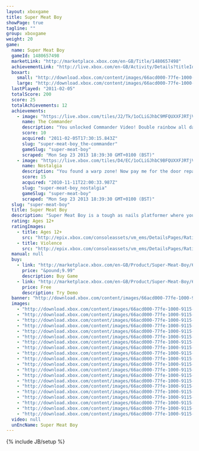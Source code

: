 ```yaml
---
layout: xboxgame
title: Super Meat Boy
showPage: true
tagline: ""
group: xboxgame
weight: 20
game: 
  name: Super Meat Boy
  gameId: 1480657498
  marketLink: "http://marketplace.xbox.com/en-GB/Title/1480657498"
  achievementLink: "http://live.xbox.com/en-GB/Activity/Details?titleId=1480657498"
  boxart: 
    small: "http://download.xbox.com/content/images/66acd000-77fe-1000-9115-d80258410a5a/1033/boxartsm.jpg"
    large: "http://download.xbox.com/content/images/66acd000-77fe-1000-9115-d80258410a5a/1033/boxartlg.jpg"
  lastPlayed: "2011-02-05"
  totalScore: 200
  score: 25
  totalAchievements: 12
  achievements: 
    - image: "https://live.xbox.com/tiles/J2/Tk/1oCLiGJhbC9MFQUXXFJRTjVhL2FjaC8wLzgAAAAA5+fn+ctkPA==.jpg"
      name: The Commander
      description: "You unlocked Commander Video! Double rainbow all da way!"
      score: 10
      acquired: "2011-02-05T17:30:15.843Z"
      slug: "super-meat-boy_the-commander"
      gameSlug: "super-meat-boy"
      scraped: "Mon Sep 23 2013 18:39:30 GMT+0100 (BST)"
    - image: "https://live.xbox.com/tiles/D4/EC/1oCLiGJhbC9BFQUXXFJRTjVhL2FjaC8wLzUAAAAA5+fn+S2BFA==.jpg"
      name: Nostalgia
      description: "You found a warp zone! Now pay me for the door repair!"
      score: 15
      acquired: "2010-11-11T22:00:33.987Z"
      slug: "super-meat-boy_nostalgia"
      gameSlug: "super-meat-boy"
      scraped: "Mon Sep 23 2013 18:39:30 GMT+0100 (BST)"
  slug: "super-meat-boy"
  title: Super Meat Boy
  description: "Super Meat Boy is a tough as nails platformer where you play as an animated cube of meat who&apos;s trying to save his girlfriend (who happens to be made of bandages) from an evil fetus in a jar wearing a tux.    Our meaty hero will leap from walls, over seas of buzz saws, through crumbling caves and pools of old needles. Sacrificing his own well being to save his damsel in distress. Super Meat Boy brings the old school difficulty of classic retro titles we all know and love and stream lines them down to the essential no bull straight forward twitch reflex platforming.    Ramping up in difficulty from hard to soul crushing SMB will drag Meat boy though haunted hospitals, salt factories and even hell itself. And if 300+ single player levels weren&apos;t enough SMB also throws in epic boss fights, tons of unlock able secrets, warp zones and hidden characters."
  rating: Ages 12+
  ratingImages: 
    - title: Ages 12+
      src: "http://epix.xbox.com/consoleassets/vm_ems/DetailsPages/RatingSystemID/14/default/Values/14003.png"
    - title: Violence
      src: "http://epix.xbox.com/consoleassets/vm_ems/DetailsPages/RatingSystemID/14/default/Descriptors/14005.png"
  manual: null
  buy: 
    - link: "http://marketplace.xbox.com/en-GB/Product/Super-Meat-Boy/66acd000-77fe-1000-9115-d80258410a5a?purchase=1&amp;DownloadType=Game"
      price: "&pound;9.99"
      description: Buy Game
    - link: "http://marketplace.xbox.com/en-GB/Product/Super-Meat-Boy/66acd000-77fe-1000-9115-d80258410a5a?purchase=1&amp;DownloadType=GameDemo"
      price: Free
      description: Try Demo
  banner: "http://download.xbox.com/content/images/66acd000-77fe-1000-9115-d80258410a5a/1033/banner.png"
  images: 
    - "http://download.xbox.com/content/images/66acd000-77fe-1000-9115-d80258410a5a/1033/screenlg1.jpg"
    - "http://download.xbox.com/content/images/66acd000-77fe-1000-9115-d80258410a5a/1033/screenlg2.jpg"
    - "http://download.xbox.com/content/images/66acd000-77fe-1000-9115-d80258410a5a/1033/screenlg3.jpg"
    - "http://download.xbox.com/content/images/66acd000-77fe-1000-9115-d80258410a5a/1033/screenlg4.jpg"
    - "http://download.xbox.com/content/images/66acd000-77fe-1000-9115-d80258410a5a/1033/screenlg5.jpg"
    - "http://download.xbox.com/content/images/66acd000-77fe-1000-9115-d80258410a5a/1033/screenlg6.jpg"
    - "http://download.xbox.com/content/images/66acd000-77fe-1000-9115-d80258410a5a/1033/screenlg7.jpg"
    - "http://download.xbox.com/content/images/66acd000-77fe-1000-9115-d80258410a5a/1033/screenlg8.jpg"
    - "http://download.xbox.com/content/images/66acd000-77fe-1000-9115-d80258410a5a/1033/screenlg9.jpg"
    - "http://download.xbox.com/content/images/66acd000-77fe-1000-9115-d80258410a5a/1033/screenlg10.jpg"
    - "http://download.xbox.com/content/images/66acd000-77fe-1000-9115-d80258410a5a/1033/screenlg11.jpg"
    - "http://download.xbox.com/content/images/66acd000-77fe-1000-9115-d80258410a5a/1033/screenlg12.jpg"
    - "http://download.xbox.com/content/images/66acd000-77fe-1000-9115-d80258410a5a/1033/screenlg13.jpg"
    - "http://download.xbox.com/content/images/66acd000-77fe-1000-9115-d80258410a5a/1033/screenlg14.jpg"
    - "http://download.xbox.com/content/images/66acd000-77fe-1000-9115-d80258410a5a/1033/screenlg15.jpg"
    - "http://download.xbox.com/content/images/66acd000-77fe-1000-9115-d80258410a5a/1033/screenlg16.jpg"
    - "http://download.xbox.com/content/images/66acd000-77fe-1000-9115-d80258410a5a/1033/screenlg17.jpg"
    - "http://download.xbox.com/content/images/66acd000-77fe-1000-9115-d80258410a5a/1033/screenlg18.jpg"
    - "http://download.xbox.com/content/images/66acd000-77fe-1000-9115-d80258410a5a/1033/screenlg19.jpg"
    - "http://download.xbox.com/content/images/66acd000-77fe-1000-9115-d80258410a5a/1033/screenlg20.jpg"
  video: null
  unEncName: Super Meat Boy
---
```

{% include JB/setup %}